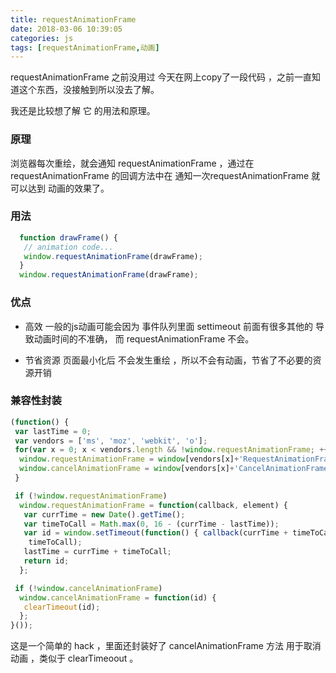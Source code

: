 ```yaml
---
title: requestAnimationFrame
date: 2018-03-06 10:39:05
categories: js
tags: [requestAnimationFrame,动画]
---
```


requestAnimationFrame 之前没用过 今天在网上copy了一段代码 ，之前一直知道这个东西，没接触到所以没去了解。

<!-- more -->

我还是比较想了解 它 的用法和原理。

### 原理

浏览器每次重绘，就会通知 requestAnimationFrame ，通过在requestAnimationFrame 的回调方法中在 通知一次requestAnimationFrame 就可以达到 动画的效果了。

### 用法

```js
  function drawFrame() {
   // animation code...
   window.requestAnimationFrame(drawFrame);
  }
  window.requestAnimationFrame(drawFrame);
```

### 优点

- 高效
  一般的js动画可能会因为 事件队列里面 settimeout 前面有很多其他的 导致动画时间的不准确， 而 requestAnimationFrame 不会。

- 节省资源
  页面最小化后  不会发生重绘 ，所以不会有动画，节省了不必要的资源开销

### 兼容性封装


```js
(function() {
 var lastTime = 0;
 var vendors = ['ms', 'moz', 'webkit', 'o'];
 for(var x = 0; x < vendors.length && !window.requestAnimationFrame; ++x) {
  window.requestAnimationFrame = window[vendors[x]+'RequestAnimationFrame'];
  window.cancelAnimationFrame = window[vendors[x]+'CancelAnimationFrame'] || window[vendors[x]+'CancelRequestAnimationFrame'];
 }

 if (!window.requestAnimationFrame)
  window.requestAnimationFrame = function(callback, element) {
   var currTime = new Date().getTime();
   var timeToCall = Math.max(0, 16 - (currTime - lastTime));
   var id = window.setTimeout(function() { callback(currTime + timeToCall); },
    timeToCall);
   lastTime = currTime + timeToCall;
   return id;
  };

 if (!window.cancelAnimationFrame)
  window.cancelAnimationFrame = function(id) {
   clearTimeout(id);
  };
}());
```

这是一个简单的 hack ，里面还封装好了  cancelAnimationFrame 方法 用于取消动画 ，类似于 clearTimeoout 。
